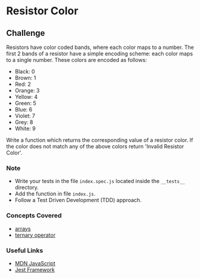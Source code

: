 # Resistor Color

## Challenge

Resistors have color coded bands, where each color maps to a number. The first 2 bands of a resistor have a simple encoding scheme: each color maps to a single number. These colors are encoded as follows:

- Black: 0
- Brown: 1
- Red: 2
- Orange: 3
- Yellow: 4
- Green: 5
- Blue: 6
- Violet: 7
- Grey: 8
- White: 9

Write a function which returns the corresponding value of a resistor color. If the color does not match any of the above colors return 'Invalid Resistor Color'.

### Note

- Write your tests in the file `index.spec.js` located inside the `__tests__` directory.
- Add the function in file `index.js`.
- Follow a Test Driven Development (TDD) approach.

### Concepts Covered

- [arrays](https://developer.mozilla.org/en-US/docs/Web/JavaScript/Reference/Global_Objects/Array)
- [ternary operator](https://developer.mozilla.org/en-US/docs/Web/JavaScript/Reference/Operators/Conditional_Operator)

### Useful Links

- [MDN JavaScript](https://developer.mozilla.org/en-US/docs/Web/JavaScript)
- [Jest Framework](https://jestjs.io/docs/en/getting-started)
